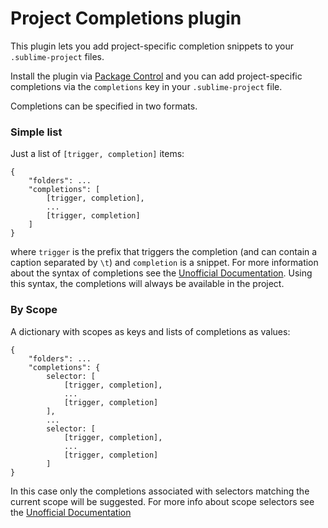 # Project Completions plugin

This plugin lets you add project-specific completion snippets to your `.sublime-project` files.

Install the plugin via [Package Control][] and you can add project-specific completions via the `completions` key in your `.sublime-project` file.

Completions can be specified in two formats. 

### Simple list

Just a list of `[trigger, completion]` items:

```
{
    "folders": ...
    "completions": [
        [trigger, completion],
        ...
        [trigger, completion]
    ]
}
```

where `trigger` is the prefix that triggers the completion (and can contain a caption separated by `\t`) and `completion` is a snippet.
For more information about the syntax of completions see the [Unofficial Documentation][docs].
Using this syntax, the completions will always be available in the project.

### By Scope

A dictionary with scopes as keys and lists of completions as values:

```
{
    "folders": ...
    "completions": {
        selector: [
            [trigger, completion],
            ...
            [trigger, completion]
        ],
        ...
        selector: [
            [trigger, completion],
            ...
            [trigger, completion]
        ]
}
```

In this case only the completions associated with selectors matching the current scope will be suggested.
For more info about scope selectors see the [Unofficial Documentation][selectors]

[Package Control]: https://sublime.wbond.net/
[docs]: https://sublime-text-unofficial-documentation.readthedocs.org/en/latest/reference/api.html#sublime_plugin.EventListener.on_query_completions
[selectors]: https://sublime-text-unofficial-documentation.readthedocs.org/en/latest/extensibility/syntaxdefs.html#scopes-and-scope-selectors

